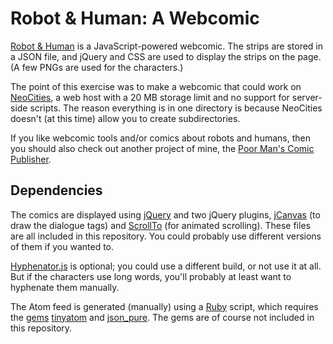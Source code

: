 # Robot & Human: A Webcomic

[Robot & Human](https://robotandhuman.neocities.org/) is a JavaScript-powered webcomic.  The strips are stored in a JSON file, and jQuery and CSS are used to display the strips on the page.  (A few PNGs are used for the characters.)

The point of this exercise was to make a webcomic that could work on [NeoCities](https://neocities.org/), a web host with a 20 MB storage limit and no support for server-side scripts.  The reason everything is in one directory is because NeoCities doesn't (at this time) allow you to create subdirectories.

If you like webcomic tools and/or comics about robots and humans, then you should also check out another project of mine, the [Poor Man's Comic Publisher](https://github.com/Triskaideka/comicpub).


## Dependencies

The comics are displayed using [jQuery](http://jquery.com/) and two jQuery plugins, [jCanvas](http://plugins.jquery.com/jcanvas/) (to draw the dialogue tags) and [ScrollTo](http://flesler.blogspot.com/2007/10/jqueryscrollto.html) (for animated scrolling).  These files are all included in this repository.  You could probably use different versions of them if you wanted to.

[Hyphenator.js](https://code.google.com/p/hyphenator/) is optional; you could use a different build, or not use it at all.  But if the characters use long words, you'll probably at least want to hyphenate them manually.

The Atom feed is generated (manually) using a [Ruby](http://www.ruby-lang.org/) script, which requires the [gems](http://rubygems.org/) [tinyatom](http://rubygems.org/gems/tinyatom) and [json_pure](http://rubygems.org/gems/json_pure).  The gems are of course not included in this repository.
